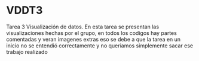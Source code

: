 # VDDT3
Tarea 3 Visualización de datos.
En esta tarea se presentan las visualizaciones hechas por el grupo, en todos los codigos hay partes comentadas y veran imagenes extras eso se debe a que la tarea en un inicio no se entendió correctamente y no queriamos simplemente sacar ese trabajo realizado 